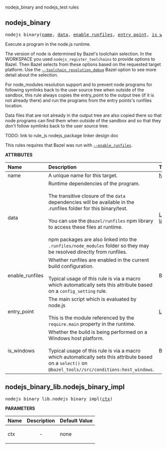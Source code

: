 <!-- Generated with Stardoc: http://skydoc.bazel.build -->

nodejs_binary and nodejs_test rules

<a id="#nodejs_binary"></a>

## nodejs_binary

<pre>
nodejs_binary(<a href="#nodejs_binary-name">name</a>, <a href="#nodejs_binary-data">data</a>, <a href="#nodejs_binary-enable_runfiles">enable_runfiles</a>, <a href="#nodejs_binary-entry_point">entry_point</a>, <a href="#nodejs_binary-is_windows">is_windows</a>)
</pre>

Execute a program in the node.js runtime.

The version of node is determined by Bazel's toolchain selection. In the WORKSPACE you used
`nodejs_register_toolchains` to provide options to Bazel. Then Bazel selects from these options
based on the requested target platform. Use the
[`--toolchain_resolution_debug`](https://docs.bazel.build/versions/main/command-line-reference.html#flag--toolchain_resolution_debug)
Bazel option to see more detail about the selection.

For node_modules resolution support and to prevent node programs for following symlinks back to the
user source tree when outside of the sandbox, this rule always copies the entry_point to the output
tree (if it is not already there) and run the programs from the entry points's runfiles location.

Data files that are not already in the output tree are also copied there so that node programs can
find them when outside of the sandbox and so that they don't follow symlinks back to the user source
tree.

TODO: link to rule_js nodejs_package linker design doc

This rules requires that Bazel was run with
[`--enable_runfiles`](https://docs.bazel.build/versions/main/command-line-reference.html#flag--enable_runfiles). 


**ATTRIBUTES**


| Name  | Description | Type | Mandatory | Default |
| :------------- | :------------- | :------------- | :------------- | :------------- |
| <a id="nodejs_binary-name"></a>name |  A unique name for this target.   | <a href="https://bazel.build/docs/build-ref.html#name">Name</a> | required |  |
| <a id="nodejs_binary-data"></a>data |  Runtime dependencies of the program.<br><br>        The transitive closure of the <code>data</code> dependencies will be available in         the .runfiles folder for this binary/test.<br><br>        You can use the <code>@bazel/runfiles</code> npm library to access these files         at runtime.<br><br>        npm packages are also linked into the <code>.runfiles/node_modules</code> folder         so they may be resolved directly from runfiles.   | <a href="https://bazel.build/docs/build-ref.html#labels">List of labels</a> | optional | [] |
| <a id="nodejs_binary-enable_runfiles"></a>enable_runfiles |  Whether runfiles are enabled in the current build configuration.<br><br>        Typical usage of this rule is via a macro which automatically sets this         attribute based on a <code>config_setting</code> rule.   | Boolean | required |  |
| <a id="nodejs_binary-entry_point"></a>entry_point |  The main script which is evaluated by node.js<br><br>        This is the module referenced by the <code>require.main</code> property in the runtime.   | <a href="https://bazel.build/docs/build-ref.html#labels">Label</a> | required |  |
| <a id="nodejs_binary-is_windows"></a>is_windows |  Whether the build is being performed on a Windows host platform.<br><br>        Typical usage of this rule is via a macro which automatically sets this         attribute based on a <code>select()</code> on <code>@bazel_tools//src/conditions:host_windows</code>.   | Boolean | required |  |


<a id="#nodejs_binary_lib.nodejs_binary_impl"></a>

## nodejs_binary_lib.nodejs_binary_impl

<pre>
nodejs_binary_lib.nodejs_binary_impl(<a href="#nodejs_binary_lib.nodejs_binary_impl-ctx">ctx</a>)
</pre>



**PARAMETERS**


| Name  | Description | Default Value |
| :------------- | :------------- | :------------- |
| <a id="nodejs_binary_lib.nodejs_binary_impl-ctx"></a>ctx |  <p align="center"> - </p>   |  none |


